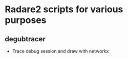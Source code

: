 # Radare2 scripts for various purposes

## degubtracer
  - Trace debug session and draw with networkx 


